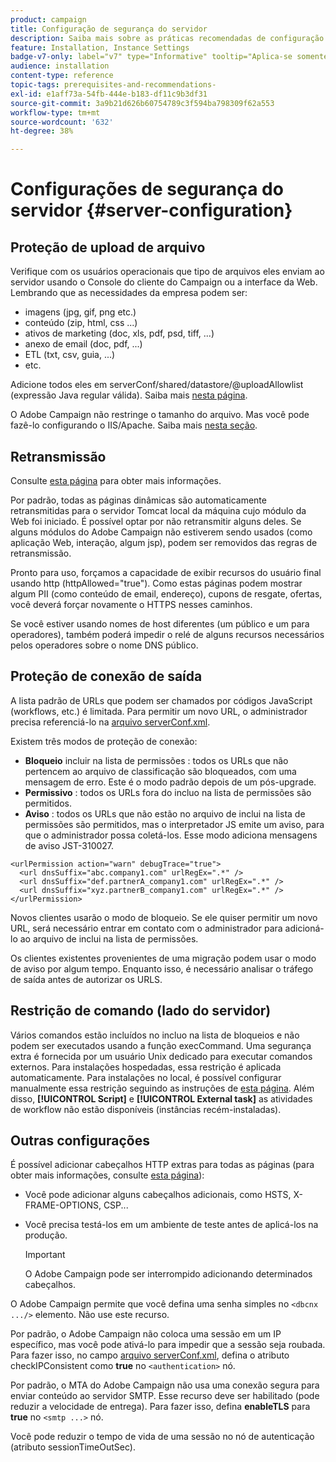 ```yaml
---
product: campaign
title: Configuração de segurança do servidor
description: Saiba mais sobre as práticas recomendadas de configuração do servidor
feature: Installation, Instance Settings
badge-v7-only: label="v7" type="Informative" tooltip="Aplica-se somente ao Campaign Classic v7"
audience: installation
content-type: reference
topic-tags: prerequisites-and-recommendations-
exl-id: e1aff73a-54fb-444e-b183-df11c9b3df31
source-git-commit: 3a9b21d626b60754789c3f594ba798309f62a553
workflow-type: tm+mt
source-wordcount: '632'
ht-degree: 38%

---
```


# Configurações de segurança do servidor {#server-configuration}

## Proteção de upload de arquivo

Verifique com os usuários operacionais que tipo de arquivos eles enviam ao servidor usando o Console do cliente do Campaign ou a interface da Web. Lembrando que as necessidades da empresa podem ser:

* imagens (jpg, gif, png etc.)
* conteúdo (zip, html, css ...)
* ativos de marketing (doc, xls, pdf, psd, tiff, ...)
* anexo de email (doc, pdf, ...)
* ETL (txt, csv, guia, ...)
* etc.

Adicione todos eles em serverConf/shared/datastore/@uploadAllowlist (expressão Java regular válida). Saiba mais [nesta página](../../installation/using/file-res-management.md).

O Adobe Campaign não restringe o tamanho do arquivo. Mas você pode fazê-lo configurando o IIS/Apache. Saiba mais [nesta seção](../../installation/using/web-server-configuration.md).

## Retransmissão

Consulte [esta página](../../installation/using/configuring-campaign-server.md#dynamic-page-security-and-relays) para obter mais informações.

Por padrão, todas as páginas dinâmicas são automaticamente retransmitidas para o servidor Tomcat local da máquina cujo módulo da Web foi iniciado. É possível optar por não retransmitir alguns deles. Se alguns módulos do Adobe Campaign não estiverem sendo usados (como aplicação Web, interação, algum jsp), podem ser removidos das regras de retransmissão. 

Pronto para uso, forçamos a capacidade de exibir recursos do usuário final usando http (httpAllowed=&quot;true&quot;). Como estas páginas podem mostrar algum PII (como conteúdo de email, endereço), cupons de resgate, ofertas, você deverá forçar novamente o HTTPS nesses caminhos.

Se você estiver usando nomes de host diferentes (um público e um para operadores), também poderá impedir o relé de alguns recursos necessários pelos operadores sobre o nome DNS público.

## Proteção de conexão de saída

A lista padrão de URLs que podem ser chamados por códigos JavaScript (workflows, etc.) é limitada. Para permitir um novo URL, o administrador precisa referenciá-lo na [arquivo serverConf.xml](../../installation/using/the-server-configuration-file.md).

Existem três modos de proteção de conexão:

* **Bloqueio** incluir na lista de permissões : todos os URLs que não pertencem ao arquivo de classificação são bloqueados, com uma mensagem de erro. Este é o modo padrão depois de um pós-upgrade.
* **Permissivo** : todos os URLs fora do incluo na lista de permissões são permitidos.
* **Aviso** : todos os URLs que não estão no arquivo de inclui na lista de permissões são permitidos, mas o interpretador JS emite um aviso, para que o administrador possa coletá-los. Esse modo adiciona mensagens de aviso JST-310027.

```
<urlPermission action="warn" debugTrace="true">
  <url dnsSuffix="abc.company1.com" urlRegEx=".*" />
  <url dnsSuffix="def.partnerA_company1.com" urlRegEx=".*" />
  <url dnsSuffix="xyz.partnerB_company1.com" urlRegEx=".*" />
</urlPermission>
```

Novos clientes usarão o modo de bloqueio. Se ele quiser permitir um novo URL, será necessário entrar em contato com o administrador para adicioná-lo ao arquivo de inclui na lista de permissões.

Os clientes existentes provenientes de uma migração podem usar o modo de aviso por algum tempo. Enquanto isso, é necessário analisar o tráfego de saída antes de autorizar os URLS.

## Restrição de comando (lado do servidor)

Vários comandos estão incluídos no incluo na lista de bloqueios e não podem ser executados usando a função execCommand. Uma segurança extra é fornecida por um usuário Unix dedicado para executar comandos externos. Para instalações hospedadas, essa restrição é aplicada automaticamente. Para instalações no local, é possível configurar manualmente essa restrição seguindo as instruções de [esta página](../../installation/using/configuring-campaign-server.md#restricting-authorized-external-commands). Além disso, **[!UICONTROL Script]** e **[!UICONTROL External task]** as atividades de workflow não estão disponíveis (instâncias recém-instaladas).

## Outras configurações

É possível adicionar cabeçalhos HTTP extras para todas as páginas (para obter mais informações, consulte [esta página](../../installation/using/configuring-campaign-server.md#restricting-authorized-external-commands)):

* Você pode adicionar alguns cabeçalhos adicionais, como HSTS, X-FRAME-OPTIONS, CSP...
* Você precisa testá-los em um ambiente de teste antes de aplicá-los na produção.

  >[!IMPORTANT]
  >
  >O Adobe Campaign pode ser interrompido adicionando determinados cabeçalhos.

O Adobe Campaign permite que você defina uma senha simples no `<dbcnx .../>` elemento. Não use este recurso.

Por padrão, o Adobe Campaign não coloca uma sessão em um IP específico, mas você pode ativá-lo para impedir que a sessão seja roubada. Para fazer isso, no campo [arquivo serverConf.xml](../../installation/using/the-server-configuration-file.md), defina o atributo checkIPConsistent como **true** no `<authentication>` nó.

Por padrão, o MTA do Adobe Campaign não usa uma conexão segura para enviar conteúdo ao servidor SMTP. Esse recurso deve ser habilitado (pode reduzir a velocidade de entrega). Para fazer isso, defina **enableTLS** para **true** no `<smtp ...>` nó.

Você pode reduzir o tempo de vida de uma sessão no nó de autenticação (atributo sessionTimeOutSec).
